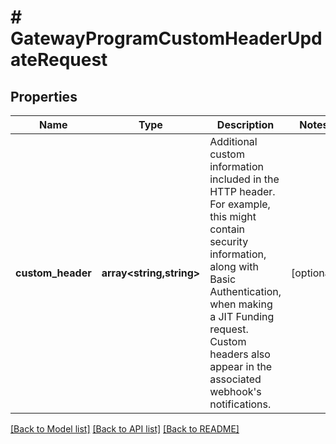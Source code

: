 # # GatewayProgramCustomHeaderUpdateRequest

## Properties

Name | Type | Description | Notes
------------ | ------------- | ------------- | -------------
**custom_header** | **array<string,string>** | Additional custom information included in the HTTP header.  For example, this might contain security information, along with Basic Authentication, when making a JIT Funding request.  Custom headers also appear in the associated webhook&#39;s notifications. | [optional]

[[Back to Model list]](../../README.md#models) [[Back to API list]](../../README.md#endpoints) [[Back to README]](../../README.md)
